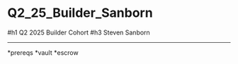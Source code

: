 # Q2_25_Builder_Sanborn

#h1 Q2 2025 Builder Cohort
#h3 Steven Sanborn

***
*prereqs
*vault
*escrow
